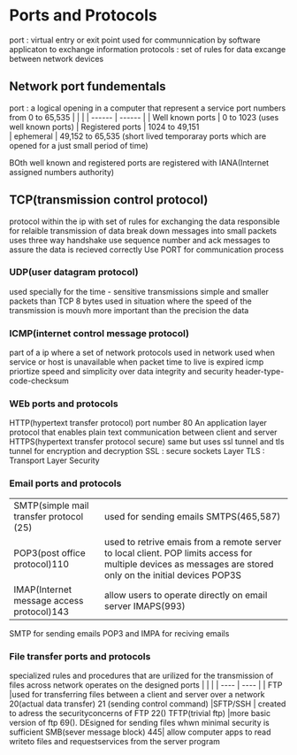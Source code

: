 # Ports and Protocols
 port : virtual entry or exit point used for communnication by software applicaton to exchange information
 protocols : set of rules for data excange between network devices
 ## Network port fundementals
 port : a logical opening in a computer that represent a service
 port numbers from 0 to 65,535
|  |  |
| ------ | ------ |
| Well known ports | 0 to 1023 (uses well known ports)
| Registered ports | 1024 to 49,151   
| ephemeral | 49,152 to 65,535 (short lived temporaray ports which are opened for a just small period of time)

BOth well known and registered ports are registered with IANA(Internet assigned numbers authority)
     
## TCP(transmission control protocol)
protocol within the ip with set of rules for exchanging the data
responsible for relaible transmission of data break down  messages into small packets
uses three way handshake
use sequence number and ack messages to assure the data is recieved correctly
Use PORT for communication process 
### UDP(user datagram protocol)
used specially for the time - sensitive transmissions
simple and smaller packets than TCP 8 bytes
used in situation where the speed of the transmission is mouvh more important than the precision the data
### ICMP(internet control message protocol)
part  of a ip where a set of network protocols used in network
used when service or host is unavailable
when packet time to live is expired
icmp priortize speed and simplicity over data integrity and security
header-type-code-checksum
### WEb ports and protocols
HTTP(hypertext transfer protocol)
port number 80
An application layer protocol that enables plain text communication between client and server
HTTPS(hypertext transfer protocol secure)
same but uses ssl tunnel and tls tunnel for encryption and decryption
SSL : secure sockets Layer
TLS : Transport Layer Security
### Email ports and protocols
| |   |
| ----- | ------ |
|SMTP(simple mail transfer protocol (25)| used for sending emails SMTPS(465,587) 
|POP3(post office protocol)110 | used to retrive emais from a remote server to local client. POP limits access for multiple devices as messages are stored only on the initial devices POP3S 
|IMAP(Internet message access protocol)143| allow users to operate directly on email server IMAPS(993)
SMTP for sending emails
POP3 and IMPA for reciving emails
 ### File transfer ports and protocols
 specialized rules and procedures that are urilized for the transmission of files across network operates on the designed ports
 | | |
 | ---- | ---- |
 | FTP |used for transferring files between a client and server over a network 20(actual data transfer) 21 (sending control command)
 |SFTP/SSH | created to adress the securityconcerns of FTP 22()
 TFTP(trivial ftp) |more basic version of ftp 69(). DEsigned for sending files whwn minimal security is sufficient
  SMB(sever message block)  445| allow computer apps to read writeto files and requestservices from the server program
  
  
  
  
  
  
  
  
  
  
  
  
  
  
